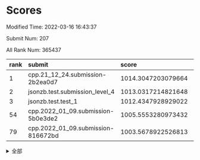 # Scores

Modified Time: 2022-03-16 16:43:37

Submit Num: 207

All Rank Num: 365437

| rank |               submit               |       score        |       sigma        | pk_num |
| :--- | :--------------------------------- | :----------------- | :----------------- | :----- |
| 1    | cpp.21_12_24.submission-2b2ea0d7   | 1014.3047203079664 | 0.7947874471423572 | 7057   |
| 2    | jsonzb.test.submission_level_4     | 1013.0317214821648 | 0.7833223590080033 | 7061   |
| 3    | jsonzb.test.test_1                 | 1012.4347928929022 | 0.8109194690979384 | 7061   |
| 54   | cpp.2022_01_09.submission-5b0e3de2 | 1005.5553280973432 | 0.7413861151778338 | 7061   |
| 79   | cpp.2022_01_09.submission-816672bd | 1003.5678922526813 | 0.7124838669207848 | 7059   |


<details>
<summary>全部</summary>

| rank |                 submit                 |       score        |       sigma        | pk_num |
| :--- | :------------------------------------- | :----------------- | :----------------- | :----- |
| 1    | cpp.21_12_24.submission-2b2ea0d7       | 1014.3047203079664 | 0.7947874471423572 | 7057   |
| 2    | jsonzb.test.submission_level_4         | 1013.0317214821648 | 0.7833223590080033 | 7061   |
| 3    | jsonzb.test.test_1                     | 1012.4347928929022 | 0.8109194690979384 | 7061   |
| 4    | gobigger.level_3.submission_level_3_12 | 1011.7872552448341 | 0.7702086335938881 | 7058   |
| 5    | gobigger.level_3.submission_level_3_20 | 1011.5606650433301 | 0.7752402219196706 | 7064   |
| 6    | gobigger.level_3.submission_level_3_9  | 1011.5108499257605 | 0.7780001446559194 | 7065   |
| 7    | gobigger.level_3.submission_level_3_47 | 1011.3818305540001 | 0.8004342681500665 | 7060   |
| 8    | gobigger.level_3.submission_level_3_6  | 1011.1285895740865 | 0.7885977243395631 | 7062   |
| 9    | gobigger.level_3.submission_level_3_24 | 1011.0820824508836 | 0.7665399607684709 | 7064   |
| 10   | gobigger.level_3.submission_level_3_35 | 1011.0785499866156 | 0.7735742448022401 | 7061   |
| 11   | gobigger.level_3.submission_level_3_42 | 1010.9867547403531 | 0.749579423598179  | 7064   |
| 12   | gobigger.level_3.submission_level_3_10 | 1010.9358087308192 | 0.7891182222862904 | 7061   |
| 13   | gobigger.level_3.submission_level_3_39 | 1010.7704561510798 | 0.7715233833078488 | 7064   |
| 14   | gobigger.level_3.submission_level_3_44 | 1010.7590111374554 | 0.7527689676045072 | 7066   |
| 15   | gobigger.level_3.submission_level_3_38 | 1010.7474769345972 | 0.7742467139280023 | 7058   |
| 16   | gobigger.level_3.submission_level_3_19 | 1010.6365588305116 | 0.7670507073900624 | 7064   |
| 17   | gobigger.level_3.submission_level_3_23 | 1010.6293433901717 | 0.7457546040256617 | 7065   |
| 18   | gobigger.level_3.submission_level_3_3  | 1010.4985204675957 | 0.778452812806902  | 7059   |
| 19   | gobigger.level_3.submission_level_3_5  | 1010.3789640654481 | 0.764310531126111  | 7054   |
| 20   | gobigger.level_3.submission_level_3_45 | 1010.3259487706327 | 0.7554178125775867 | 7063   |
| 21   | gobigger.level_3.submission_level_3_7  | 1010.2214721013851 | 0.7687295544137612 | 7064   |
| 22   | gobigger.level_3.submission_level_3_27 | 1010.1543431488444 | 0.7578710433269555 | 7059   |
| 23   | gobigger.level_3.submission_level_3_33 | 1010.1386448967116 | 0.760339874874472  | 7069   |
| 24   | gobigger.level_3.submission_level_3_4  | 1010.1261737850821 | 0.7498024210088449 | 7062   |
| 25   | gobigger.level_3.submission_level_3_25 | 1010.1091997896567 | 0.7543199888801877 | 7059   |
| 26   | gobigger.level_3.submission_level_3_15 | 1010.0171271472593 | 0.7814880823829409 | 7060   |
| 27   | gobigger.level_3.submission_level_3_31 | 1010.0105276010876 | 0.7703581994314836 | 7064   |
| 28   | gobigger.level_3.submission_level_3_17 | 1009.9770953320647 | 0.7637570761607685 | 7060   |
| 29   | gobigger.level_3.submission_level_3_29 | 1009.9714853458918 | 0.7628177914686259 | 7060   |
| 30   | gobigger.level_3.submission_level_3_26 | 1009.9660723453318 | 0.769967167654459  | 7061   |
| 31   | gobigger.level_3.submission_level_3_16 | 1009.9513401131439 | 0.7708890620107897 | 7061   |
| 32   | gobigger.level_3.submission_level_3_36 | 1009.8689006654324 | 0.7607491073203316 | 7063   |
| 33   | gobigger.level_3.submission_level_3_37 | 1009.8316048604989 | 0.7451188454364834 | 7063   |
| 34   | gobigger.level_3.submission_level_3_2  | 1009.8315312258364 | 0.7468722081800581 | 7063   |
| 35   | gobigger.level_3.submission_level_3_48 | 1009.806390079134  | 0.7708692417098786 | 7060   |
| 36   | gobigger.level_3.submission_level_3_11 | 1009.8060395237201 | 0.7504027644572225 | 7062   |
| 37   | gobigger.level_3.submission_level_3_8  | 1009.7609493027398 | 0.734612348797836  | 7064   |
| 38   | gobigger.level_3.submission_level_3_1  | 1009.6948694718936 | 0.7408884578954996 | 7062   |
| 39   | gobigger.level_3.submission_level_3_28 | 1009.6675600811953 | 0.73633660478399   | 7067   |
| 40   | gobigger.level_3.submission_level_3_46 | 1009.6474088616485 | 0.7356692290432377 | 7067   |
| 41   | gobigger.level_3.submission_level_3_30 | 1009.5708451683557 | 0.7599974084176531 | 7064   |
| 42   | gobigger.level_3.submission_level_3_34 | 1009.5436077806758 | 0.7447250137226618 | 7061   |
| 43   | gobigger.level_3.submission_level_3_18 | 1009.5241363320005 | 0.7502289672666882 | 7062   |
| 44   | gobigger.level_3.submission_level_3_22 | 1009.5024071920687 | 0.7410760762148805 | 7058   |
| 45   | gobigger.level_3.submission_level_3_13 | 1009.4825127525493 | 0.7685253174758522 | 7065   |
| 46   | gobigger.level_3.submission_level_3_21 | 1009.4474367705922 | 0.7381227159705495 | 7063   |
| 47   | gobigger.level_3.submission_level_3_14 | 1009.3335898382799 | 0.7366769110271286 | 7062   |
| 48   | gobigger.level_3.submission_level_3_41 | 1008.7873841595482 | 0.7457024265195894 | 7059   |
| 49   | gobigger.level_3.submission_level_3_49 | 1008.6989179550792 | 0.7388038983252133 | 7063   |
| 50   | gobigger.level_3.submission_level_3_32 | 1008.6315256890299 | 0.7317815370195225 | 7060   |
| 51   | gobigger.level_3.submission_level_3_0  | 1008.5134916154792 | 0.7422807297540659 | 7062   |
| 52   | gobigger.level_3.submission_level_3_40 | 1008.5051853231862 | 0.7357501180468378 | 7060   |
| 53   | gobigger.level_3.submission_level_3_43 | 1008.4399977750612 | 0.7511552088278305 | 7063   |
| 54   | cpp.2022_01_09.submission-5b0e3de2     | 1005.5553280973432 | 0.7413861151778338 | 7061   |
| 55   | gobigger.level_1.submission_level_1_6  | 1004.85810956442   | 0.716522393090421  | 7059   |
| 56   | gobigger.level_1.submission_level_1_24 | 1004.8331753889048 | 0.7223266946408049 | 7069   |
| 57   | gobigger.level_1.submission_level_1_28 | 1004.8051828410588 | 0.7152844759532095 | 7063   |
| 58   | gobigger.level_1.submission_level_1_8  | 1004.5360572024061 | 0.7265334445366669 | 7061   |
| 59   | gobigger.level_1.submission_level_1_42 | 1004.530344362416  | 0.7114759686203106 | 7064   |
| 60   | gobigger.level_1.submission_level_1_12 | 1004.4322522570318 | 0.7177602213061302 | 7068   |
| 61   | gobigger.level_1.submission_level_1_1  | 1004.3945143145413 | 0.7141976254584167 | 7058   |
| 62   | gobigger.level_1.submission_level_1_29 | 1004.3823715219077 | 0.7273643590414308 | 7061   |
| 63   | gobigger.level_1.submission_level_1_47 | 1004.3507057472053 | 0.7266935281796015 | 7062   |
| 64   | gobigger.level_1.submission_level_1_44 | 1004.3326385595806 | 0.7372519720985543 | 7063   |
| 65   | gobigger.level_1.submission_level_1_18 | 1004.2793673772578 | 0.7239695875478488 | 7063   |
| 66   | gobigger.level_1.submission_level_1_5  | 1004.042217343687  | 0.7167962511201934 | 7060   |
| 67   | gobigger.level_1.submission_level_1_23 | 1004.0226030004156 | 0.7219877035836785 | 7060   |
| 68   | gobigger.level_1.submission_level_1_10 | 1004.0069942448497 | 0.7260085640499654 | 7061   |
| 69   | gobigger.level_1.submission_level_1_19 | 1003.9254978503408 | 0.736536557313147  | 7061   |
| 70   | gobigger.level_1.submission_level_1_22 | 1003.9149932268193 | 0.7164342250229083 | 7061   |
| 71   | gobigger.level_1.submission_level_1_38 | 1003.8793903669338 | 0.7266408009573105 | 7062   |
| 72   | gobigger.level_1.submission_level_1_37 | 1003.859073648251  | 0.7127949171254352 | 7062   |
| 73   | gobigger.level_1.submission_level_1_14 | 1003.8226822314907 | 0.7114404653205271 | 7063   |
| 74   | gobigger.level_1.submission_level_1_39 | 1003.7567874463172 | 0.7147541986731563 | 7064   |
| 75   | gobigger.level_1.submission_level_1_41 | 1003.7267794884585 | 0.7081319284945841 | 7065   |
| 76   | gobigger.level_1.submission_level_1_27 | 1003.665025228623  | 0.7225514862151211 | 7061   |
| 77   | gobigger.level_1.submission_level_1_16 | 1003.6480903151221 | 0.7165399469759137 | 7060   |
| 78   | gobigger.level_1.submission_level_1_46 | 1003.6167473152587 | 0.7155626132202075 | 7062   |
| 79   | cpp.2022_01_09.submission-816672bd     | 1003.5678922526813 | 0.7124838669207848 | 7059   |
| 80   | gobigger.level_1.submission_level_1_43 | 1003.5216933378447 | 0.7162010634952624 | 7059   |
| 81   | gobigger.level_1.submission_level_1_49 | 1003.4654323485337 | 0.724055556374959  | 7059   |
| 82   | gobigger.level_1.submission_level_1_7  | 1003.444606193773  | 0.7147661494202057 | 7059   |
| 83   | gobigger.level_1.submission_level_1_21 | 1003.4311551071033 | 0.7155951847821942 | 7061   |
| 84   | gobigger.level_1.submission_level_1_45 | 1003.4167373117879 | 0.7048180672886772 | 7062   |
| 85   | gobigger.level_1.submission_level_1_3  | 1003.3887995920045 | 0.7232440139772839 | 7063   |
| 86   | gobigger.level_1.submission_level_1_36 | 1003.3770153886614 | 0.7123581078765459 | 7066   |
| 87   | gobigger.level_1.submission_level_1_34 | 1003.3439411455772 | 0.7138973184705928 | 7067   |
| 88   | gobigger.level_1.submission_level_1_9  | 1003.2749327729374 | 0.7176889858989127 | 7060   |
| 89   | gobigger.level_1.submission_level_1_40 | 1003.2555760706607 | 0.71509886901519   | 7059   |
| 90   | gobigger.level_1.submission_level_1_11 | 1003.2199134991619 | 0.7277111188719748 | 7063   |
| 91   | gobigger.level_1.submission_level_1_13 | 1003.1949229484808 | 0.7190251547491322 | 7058   |
| 92   | gobigger.level_1.submission_level_1_2  | 1003.1404187841041 | 0.7192117476068748 | 7057   |
| 93   | gobigger.level_1.submission_level_1_31 | 1002.999747191934  | 0.7235157086329348 | 7058   |
| 94   | gobigger.level_1.submission_level_1_26 | 1002.9857638265298 | 0.7165264506429545 | 7061   |
| 95   | gobigger.level_1.submission_level_1_15 | 1002.8563824795386 | 0.7159706742510782 | 7062   |
| 96   | gobigger.level_1.submission_level_1_48 | 1002.8494106115951 | 0.7097045052209451 | 7064   |
| 97   | gobigger.level_1.submission_level_1_25 | 1002.6650268095589 | 0.7331457625843315 | 7061   |
| 98   | gobigger.level_1.submission_level_1_4  | 1002.6329916759418 | 0.7044654245406969 | 7057   |
| 99   | gobigger.level_1.submission_level_1_35 | 1002.6175505208844 | 0.7160710667470552 | 7063   |
| 100  | gobigger.level_1.submission_level_1_32 | 1002.3987540956055 | 0.7185846472457926 | 7066   |
| 101  | gobigger.level_1.submission_level_1_30 | 1002.3683971695386 | 0.7142456018487107 | 7063   |
| 102  | gobigger.level_1.submission_level_1_17 | 1002.0520927447217 | 0.7156828133196589 | 7068   |
| 103  | gobigger.level_1.submission_level_1_20 | 1002.0495134142894 | 0.7155567186480836 | 7062   |
| 104  | gobigger.level_1.submission_level_1_0  | 1001.9056882315932 | 0.7087372972068976 | 7067   |
| 105  | gobigger.level_1.submission_level_1_33 | 1001.8803733637939 | 0.7216329234832919 | 7061   |
| 106  | gobigger.random.submission_random_48   | 997.1888726743226  | 0.720766056237181  | 7062   |
| 107  | gobigger.random.submission_random_8    | 997.1699335677458  | 0.7169170840488666 | 7058   |
| 108  | gobigger.random.submission_random_37   | 997.1408546167016  | 0.7124585483597649 | 7058   |
| 109  | gobigger.random.submission_random_45   | 997.1214387785953  | 0.7124939553808415 | 7062   |
| 110  | gobigger.random.submission_random_17   | 997.0376790509727  | 0.7065273823126929 | 7057   |
| 111  | gobigger.random.submission_random_47   | 996.9888861101822  | 0.7045092183900785 | 7062   |
| 112  | gobigger.random.submission_random_36   | 996.9130104772372  | 0.7204120884743939 | 7061   |
| 113  | gobigger.random.submission_random_28   | 996.8157088919617  | 0.7037725950819458 | 7058   |
| 114  | gobigger.random.submission_random_22   | 996.8136994725036  | 0.6921691353647622 | 7065   |
| 115  | gobigger.random.submission_random_34   | 996.7067167882556  | 0.7129125331795662 | 7058   |
| 116  | gobigger.random.submission_random_49   | 996.667035888171   | 0.7176196715710921 | 7063   |
| 117  | gobigger.random.submission_random_14   | 996.6442999596374  | 0.7052236476913789 | 7063   |
| 118  | gobigger.random.submission_random_19   | 996.5523709310999  | 0.709078110603103  | 7065   |
| 119  | gobigger.random.submission_random_42   | 996.5244065657191  | 0.7237631575224438 | 7060   |
| 120  | gobigger.random.submission_random_10   | 996.5104767388198  | 0.7159954769086366 | 7064   |
| 121  | gobigger.random.submission_random_43   | 996.3985590078883  | 0.7149313713852943 | 7057   |
| 122  | gobigger.random.submission_random_41   | 996.3906503568362  | 0.7184384683095082 | 7062   |
| 123  | gobigger.random.submission_random_21   | 996.2515454161195  | 0.7082468731602986 | 7062   |
| 124  | gobigger.random.submission_random_30   | 996.1910763393345  | 0.7051771977904913 | 7061   |
| 125  | gobigger.random.submission_random_16   | 996.1746739685174  | 0.7035752499106115 | 7062   |
| 126  | gobigger.random.submission_random_35   | 996.1197434143141  | 0.7121793453923239 | 7057   |
| 127  | gobigger.random.submission_random_6    | 996.0355561684449  | 0.7162113375952953 | 7064   |
| 128  | gobigger.random.submission_random_31   | 996.0192223301827  | 0.7137283765738145 | 7064   |
| 129  | gobigger.random.submission_random_20   | 995.9990479934816  | 0.7176474645301009 | 7057   |
| 130  | gobigger.random.submission_random_44   | 995.8556752996527  | 0.7109174256910336 | 7065   |
| 131  | gobigger.random.submission_random_25   | 995.7837349925337  | 0.7111547235290693 | 7064   |
| 132  | gobigger.random.submission_random_13   | 995.7051845798458  | 0.7058182112180356 | 7057   |
| 133  | gobigger.random.submission_random_33   | 995.6443943188775  | 0.7111030242565792 | 7056   |
| 134  | gobigger.random.submission_random_24   | 995.624119463853   | 0.7214417459012589 | 7059   |
| 135  | gobigger.random.submission_random_15   | 995.5057211511108  | 0.73424525272947   | 7061   |
| 136  | gobigger.random.submission_random_38   | 995.4830892880592  | 0.7330783641349289 | 7063   |
| 137  | gobigger.random.submission_random_18   | 995.4227709155733  | 0.7117027996591855 | 7062   |
| 138  | gobigger.random.submission_random_12   | 995.4098315907216  | 0.7298184555501794 | 7057   |
| 139  | gobigger.random.submission_random_4    | 995.4072238767516  | 0.7105992127196538 | 7064   |
| 140  | gobigger.random.submission_random_23   | 995.3839353159718  | 0.7176409268668039 | 7060   |
| 141  | gobigger.random.submission_random_2    | 995.3735940660587  | 0.7099929665526628 | 7066   |
| 142  | gobigger.random.submission_random_39   | 995.3531756320118  | 0.7081562729413909 | 7064   |
| 143  | gobigger.random.submission_random_0    | 995.3037523863321  | 0.7218789567231438 | 7064   |
| 144  | gobigger.random.submission_random_29   | 995.249006298305   | 0.7201645736843507 | 7059   |
| 145  | gobigger.random.submission_random_32   | 995.2108902327112  | 0.7285539457495417 | 7055   |
| 146  | gobigger.random.submission_random_27   | 995.1963508940989  | 0.7075895818537726 | 7062   |
| 147  | gobigger.random.submission_random_26   | 995.1686183571733  | 0.7087178438142251 | 7066   |
| 148  | gobigger.random.submission_random_46   | 995.0061377457803  | 0.7064917996909358 | 7061   |
| 149  | gobigger.random.submission_random_40   | 994.9606678474647  | 0.7189049602528944 | 7064   |
| 150  | gobigger.random.submission_random_3    | 994.7197222872932  | 0.7134967614665063 | 7062   |
| 151  | gobigger.random.submission_random_5    | 994.6985452975126  | 0.7225671087057842 | 7059   |
| 152  | gobigger.random.submission_random_1    | 994.6742022325772  | 0.7158278693426443 | 7062   |
| 153  | gobigger.random.submission_random_11   | 994.6497136628482  | 0.7110597949528209 | 7059   |
| 154  | gobigger.level_2.submission_level_2_40 | 994.4770683161863  | 0.723934389771539  | 7061   |
| 155  | gobigger.random.submission_random_9    | 994.0959460683578  | 0.7211856148392528 | 7070   |
| 156  | gobigger.level_2.submission_level_2_29 | 994.0357585702826  | 0.7302332282010823 | 7062   |
| 157  | gobigger.level_2.submission_level_2_9  | 993.8523256832322  | 0.7423128508702689 | 7060   |
| 158  | gobigger.random.submission_random_7    | 993.8484823647215  | 0.7337717474163242 | 7058   |
| 159  | gobigger.level_2.submission_level_2_33 | 993.6176185751825  | 0.7481337966361193 | 7063   |
| 160  | gobigger.level_2.submission_level_2_30 | 993.5032208221176  | 0.7538997179588571 | 7062   |
| 161  | gobigger.level_2.submission_level_2_24 | 993.4517663855137  | 0.7402379084402155 | 7063   |
| 162  | gobigger.level_2.submission_level_2_48 | 993.1803958298331  | 0.7440909393903902 | 7059   |
| 163  | gobigger.level_2.submission_level_2_14 | 993.1531371120401  | 0.7360310506740999 | 7064   |
| 164  | gobigger.level_2.submission_level_2_44 | 993.0146930038876  | 0.7359463338362645 | 7061   |
| 165  | gobigger.level_2.submission_level_2_49 | 992.9477102434956  | 0.7385599904438556 | 7061   |
| 166  | gobigger.level_2.submission_level_2_20 | 992.8004758808764  | 0.733779596721393  | 7063   |
| 167  | gobigger.level_2.submission_level_2_35 | 992.6865917241338  | 0.7474310071927491 | 7057   |
| 168  | gobigger.level_2.submission_level_2_13 | 992.6279409912862  | 0.7428909598226682 | 7058   |
| 169  | gobigger.level_2.submission_level_2_6  | 992.6252255208586  | 0.7307733472775821 | 7061   |
| 170  | gobigger.level_2.submission_level_2_12 | 992.6222259553713  | 0.7585811776679134 | 7058   |
| 171  | gobigger.level_2.submission_level_2_19 | 992.5988559920614  | 0.7424520282006338 | 7070   |
| 172  | gobigger.level_2.submission_level_2_3  | 992.4573830115409  | 0.7572713058800522 | 7065   |
| 173  | gobigger.level_2.submission_level_2_10 | 992.250601544781   | 0.729727795013203  | 7064   |
| 174  | gobigger.level_2.submission_level_2_41 | 992.2359107605603  | 0.7523019169293533 | 7059   |
| 175  | gobigger.level_2.submission_level_2_4  | 992.2353246098688  | 0.7474223486456792 | 7063   |
| 176  | gobigger.level_2.submission_level_2_45 | 992.21801339666    | 0.7298426725345589 | 7063   |
| 177  | gobigger.level_2.submission_level_2_17 | 992.2139643645473  | 0.7377920377114967 | 7055   |
| 178  | gobigger.level_2.submission_level_2_11 | 992.1532638815031  | 0.7544065305399252 | 7056   |
| 179  | gobigger.level_2.submission_level_2_37 | 992.0291186432177  | 0.7600686605853737 | 7064   |
| 180  | gobigger.level_2.submission_level_2_39 | 991.9460944945407  | 0.7578572974192729 | 7059   |
| 181  | gobigger.level_2.submission_level_2_27 | 991.8710712349513  | 0.7373402311204623 | 7062   |
| 182  | gobigger.level_2.submission_level_2_36 | 991.6197596554324  | 0.7518818053746151 | 7062   |
| 183  | gobigger.level_2.submission_level_2_7  | 991.5838909559095  | 0.7637304771573954 | 7066   |
| 184  | gobigger.level_2.submission_level_2_16 | 991.5618677852551  | 0.7386704610283612 | 7065   |
| 185  | gobigger.level_2.submission_level_2_25 | 991.5241116643148  | 0.7403760978756786 | 7059   |
| 186  | gobigger.level_2.submission_level_2_0  | 991.5207052159478  | 0.7557678340551316 | 7059   |
| 187  | gobigger.level_2.submission_level_2_8  | 991.427931449071   | 0.7593913735498622 | 7058   |
| 188  | gobigger.level_2.submission_level_2_32 | 991.42496854548    | 0.766115666089261  | 7062   |
| 189  | gobigger.level_2.submission_level_2_46 | 991.3254061361764  | 0.7563137803663933 | 7060   |
| 190  | gobigger.level_2.submission_level_2_31 | 991.2873331399776  | 0.7486679292909796 | 7062   |
| 191  | gobigger.level_2.submission_level_2_2  | 991.2496485906261  | 0.7536882956312422 | 7060   |
| 192  | gobigger.level_2.submission_level_2_22 | 991.1807729257047  | 0.7403050645331977 | 7061   |
| 193  | gobigger.level_2.submission_level_2_26 | 991.1699871421265  | 0.7597348382148025 | 7059   |
| 194  | gobigger.level_2.submission_level_2_23 | 991.165062272987   | 0.7472427932429776 | 7063   |
| 195  | gobigger.level_2.submission_level_2_42 | 991.1447008796673  | 0.7322354924376084 | 7069   |
| 196  | gobigger.level_2.submission_level_2_38 | 991.0807568016136  | 0.7565986434911931 | 7062   |
| 197  | gobigger.level_2.submission_level_2_21 | 991.0767556520381  | 0.7542723454673275 | 7059   |
| 198  | gobigger.level_2.submission_level_2_5  | 990.9942642420771  | 0.7455119299016777 | 7060   |
| 199  | gobigger.level_2.submission_level_2_47 | 990.9180497541054  | 0.752250552484457  | 7059   |
| 200  | gobigger.level_2.submission_level_2_15 | 990.852558970475   | 0.7491300968904674 | 7061   |
| 201  | gobigger.level_2.submission_level_2_1  | 990.8268508684594  | 0.7568482319463696 | 7065   |
| 202  | gobigger.level_2.submission_level_2_18 | 990.8027033134977  | 0.7577490379788208 | 7062   |
| 203  | gobigger.level_2.submission_level_2_43 | 990.362534727917   | 0.7562876228710276 | 7063   |
| 204  | gobigger.level_2.submission_level_2_28 | 989.5692718277417  | 0.7687542830298962 | 7059   |
| 205  | gobigger.level_2.submission_level_2_34 | 988.7919792754194  | 0.7928233730796598 | 7060   |
| 206  | gobigger.none.submission_none_0        | 978.3710288271631  | 1.206134174815387  | 7064   |
| 207  | gobigger.none.submission_none_1        | 973.8408208085023  | 1.7244359300650918 | 7056   |

</details>
